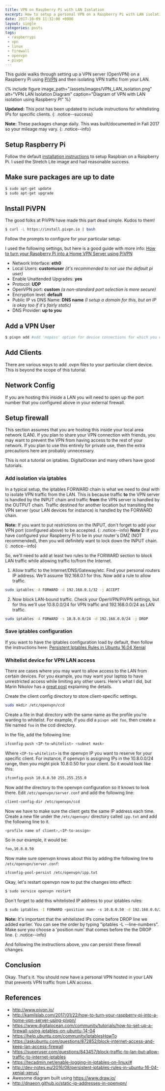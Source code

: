 ```yaml
---
title: VPN on Raspberry Pi with LAN Isolation
excerpt: How to setup a personal VPN on a Raspberry Pi with LAN isolation using PiVPN
date: 2017-10-09 11:32:00 +0000
layout: single
categories: posts
tags:
 - raspberrypi
 - vpn
 - linux
 - firewall
 - openvpn
 - pivpn
---
```

This guide walks through setting up a VPN server (OpenVPN) on a Raspberry Pi using [PiVPN](http://www.pivpn.io/) and then isolating VPN traffic from your LAN.

{% include figure image_path="/assets/images/VPN_LAN_isolation.png" alt="VPN LAN Isolation Diagram" caption="Diagram of VPN with LAN isolation using Raspberry PI" %}

**Updated:** This post has been updated to include instructions for whitelisting IPs for specific clients.
{: .notice--success}

**Note:** These packages change daily. This was built/documented in Fall 2017 so your mileage may vary.
{: .notice--info}

## Setup Raspberry Pi

Follow the default [installation instructions](https://www.raspberrypi.org/documentation/installation/installing-images/README.md) to setup Raspbian on a Raspberry Pi. I used the Stretch Lite image and had reasonable success.

## Make sure packages are up to date
```bash
$ sudo apt-get update
$ sudo apt-get upgrade
```

## Install PiVPN
The good folks at PiVPN have made this part dead simple. Kudos to them!

```bash
$ curl -L https://install.pivpn.io | bash
```

Follow the prompts to configure for your particular setup.

I used the following settings, but here is a good guide with more info: [How to turn your Raspberry Pi into a Home VPN Server using PiVPN](http://kamilslab.com/2017/01/22/how-to-turn-your-raspberry-pi-into-a-home-vpn-server-using-pivpn/)
* Network Interface: **eth0**
* Local Users: **customuser** _(it's recommended to not use the default *pi* user)_
* Enable Unattended Upgrades: **yes**
* Protocol: **UDP**
* OpenVPN port: **custom** _(a non-standard port selection is more secure)_
* Encryption level: **default**
* Public IP vs DNS Name: **DNS name** _(I setup a domain for this, but an IP is okay too if it's fairly static)_
* DNS Provider: **up to you**

## Add a VPN User

```bash
$ pivpn add #add 'nopass' option for device connections for which you don't want a password
```

## Add Clients
There are various ways to add .ovpn files to your particular client device. This is beyond the scope of this tutorial.

## Network Config
If you are hosting this inside a LAN you will need to open up the port number that you configured above in your external firewall.

## Setup firewall
This section assumes that you are hosting this inside your local area network (LAN). If you plan to share your VPN connection with friends, you may want to prevent the VPN from having access to the rest of your network. If you plan to use this entirely for private use, then the extra precautions here are probably unnecessary.

This is not a tutorial on iptables. DigitalOcean and many others have good tutorials.

### Add isolation via iptables
In a typical setup, the iptables FORWARD chain is what we need to deal with to isolate VPN traffic from the LAN. This is because traffic **to** the VPN server is handled by the INPUT chain and traffic **from** the VPN server is handled by the OUTPUT chain. Traffic destined for another location but transiting the VPN server (your LAN devices for instance) is handled by the FORWARD chain.

**Note:** If you want to put restrictions on the INPUT, don't forget to add your VPN port (configured above) to be accepted.
{: .notice--info}
**Note 2:** If you have configured your Raspberry Pi to be in your router's DMZ (NOT recommended), then you will definitely want to lock down the INPUT chain.
{: .notice--info}

So, we'll need to add at least two rules to the FORWARD section to block LAN traffic while allowing traffic to/from the Internet.
1. Allow traffic to the Internet/DNS/Gateway/etc. Find your personal routers IP address. We'll assume 192.168.0.1 for this. Now add a rule to allow traffic.
```bash
sudo iptables -A FORWARD -d 192.168.0.1/32 -j ACCEPT
```

2. Now block LAN-bound traffic. Check your OpenVPN/PiVPN settings, but for this we'll use 10.8.0.0/24 for VPN traffic and 192.168.0.0/24 as LAN traffic.
```bash
sudo iptables -A FORWARD -s 10.8.0.0/24 -d 192.168.0.0/24 -j DROP
```

### Save iptables configuration
If you want to have the iptables configuration load by default, then follow the instructions here: [Persistent Iptables Rules in Ubuntu 16.04 Xenial ](http://dev-notes.eu/2016/08/persistent-iptables-rules-in-ubuntu-16-04-xenial-xerus/)

### Whitelist device for VPN LAN access
There are cases where you may want to allow access to the LAN from certain devices. For you example, you may want your laptop to have unrestricted access while limiting any other users. Here's what I did, but Marin Nikolov has a [great post](http://dnaeon.github.io/static-ip-addresses-in-openvpn/) explaining the details.

Create the client config directory to store client-specific settings.
```bash
sudo mkdir /etc/openvpn/ccd
```
Create a file in that directory with the same name as the profile you're wanting to whitelist. For example, if you did a ``pivpn add foo``, then create a file named ``foo`` in the ccd directory.

In the file, add the following line:
```bash
ifconfig-push <IP-to-whitelist> <subnet mask>
```
Where ``<IP-to-whitelist>`` is the openvpn IP you want to reserve for your specific client. For instance, if openvpn is assigning IPs in the 10.8.0.0/24 range, then you might pick 10.8.0.50 for your client. So it would look like this:
```bash
ifconfig-push 10.8.0.50 255.255.255.0
```
Now add the directory to the openvpn configuration so it knows to look there. Edit ```/etc/openvpn/server.conf``` and add the following line:
```bash
client-config-dir /etc/openvpn/ccd
```

Now we have to make sure the client gets the same IP address each time. Create a new file under the ``/etc/openvpn/`` directory called ``ipp.txt`` and add the following line to it.
```bash
<profile name of client>,<IP-to-assign>
```
So in our example, it would be:
```bash
foo,10.8.0.50
```

Now make sure openvpn knows about this by adding the following line to ``/etc/openvpn/server.conf``:
```bash
ifconfig-pool-persist /etc/openvpn/ipp.txt
```

Okay, let's restart openvpn now to put the changes into effect:
```bash
$ sudo service openvpn restart
```

Don't forget to add this whitelisted IP address to your iptables rules:
```bash
$ sudo iptables -I FORWARD <position num> -s 10.8.0.50 -d 192.168.0.0/24 -j ACCEPT
```
**Note:** It's important that the whitelisted IPs come before DROP line we added earlier. 
You can see the order by typing "iptables -L --line-numbers".
Make sure you choose a 'position num' that comes before the the DROP line.
{: .notice--info}

And following the instructions above, you can persist these firewall changes.

## Conclusion
Okay. That's it. You should now have a personal VPN hosted in your LAN that prevents VPN traffic from LAN access.

## References
* <http://www.pivpn.io/>
* <http://kamilslab.com/2017/01/22/how-to-turn-your-raspberry-pi-into-a-home-vpn-server-using-pivpn/>
* <https://www.digitalocean.com/community/tutorials/how-to-set-up-a-firewall-using-iptables-on-ubuntu-14-04>
* <https://help.ubuntu.com/community/IptablesHowTo>
* <https://askubuntu.com/questions/872852/block-internet-access-and-keep-lan-access-firewall>
* <https://superuser.com/questions/843457/block-traffic-to-lan-but-allow-traffic-to-internet-iptables>
* <https://tecadmin.net/enable-logging-in-iptables-on-linux/#>
* <http://dev-notes.eu/2016/08/persistent-iptables-rules-in-ubuntu-16-04-xenial-xerus/>
* Awesome diagram built using <https://www.draw.io/>
* <http://dnaeon.github.io/static-ip-addresses-in-openvpn/>
